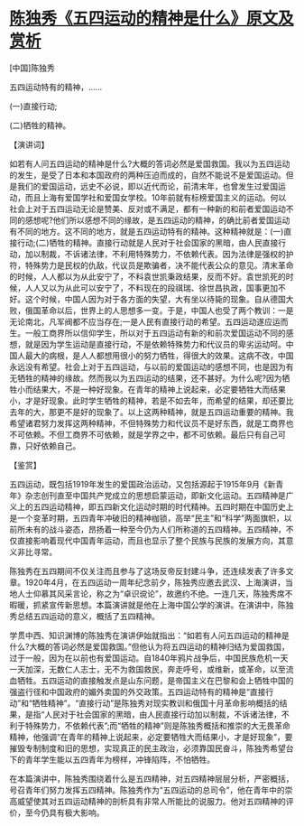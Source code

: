 # [陈独秀《五四运动的精神是什么》原文及赏析](https://www.vrrw.net/wx/14704.html)

[中国]陈独秀

五四运动特有的精神，……

(一)直接行动;

(二)牺牲的精神。

【演讲词】

如若有人问五四运动的精神是什么?大概的答词必然是爱国救国。我以为五四运动的发生，是受了日本和本国政府的两种压迫而成的，自然不能说不是爱国运动。但是我们的爱国运动，远史不必说，即以近代而论，前清末年，也曾发生过爱国运动，而且上海有爱国学社和爱国女学校。10年前就有标榜爱国主义的运动。何以社会上对于五四运动无论是赞美、反对或不满足，都有一种新的和前者爱国运动不同的感想呢?他们所以感想不同的缘故，是五四运动的精神，的确比前者爱国运动有不同的地方。这不同的地方，就是五四运动特有的精神。这种精神就是：(一)直接行动;(二)牺牲的精神。直接行动就是人民对于社会国家的黑暗，由人民直接行动，加以制裁，不诉诸法律，不利用特殊势力，不依赖代表。因为法律是强权的护符，特殊势力是民权的仇敌，代议员是欺骗者，决不能代表公众的意见。清末革命的时候，人人都以为从此安宁了，不料袁世凯秉政结果，反而不好。袁世凯死的时候，人人又以为从此可以安宁了，不料现在的段祺瑞、徐世昌执政，国事更加不好。这个时候，中国人因为对于各方面的失望，大有坐以待毙的现象。自从德国大败，俄国革命以后，世界上的人思想多一变。于是，中国人也受了两个教训：一是无论南北，凡军阀都不应当存在;一是人民有直接行动的希望。五四运动遂应运而生。一般工商界所以信仰学生，所以对于五四运动有新的和前次爱国运动不同的感想，就是因为学生运动是直接行动，不是依赖特殊势力和代议员的卑劣运动呵。中国人最大的病根，是人人都想用很小的努力牺牲，得很大的效果。这病不改，中国永远没有希望。社会上对于五四运动，与以前的爱国运动的感想不同，也是因为有无牺牲的精神的缘故。然而我以为五四运动的结果，还不甚好。为什么呢?因为牺牲小而结果大，不是一种好现象。在青年的精神上说起来，必定要牺牲大而结果小，才是好现象。此时学生牺牲的精神，若是不如去年，而希望的结果，却还要比去年的大，那更不是好的现象了。以上这两种精神，就是五四运动重要的精神。我希望诸君努力发挥这两种精神，不但特殊势力和代议员不是好东西，就是工商界也不可依赖。不但工商界不可依赖，就是学界之中，都不可依赖。最后只有自己可靠，只好依赖自己。



【鉴赏】

五四运动，既包括1919年发生的爱国政治运动，又包括源起于1915年9月《新青年》杂志创刊直至中国共产党成立的思想启蒙运动，即新文化运动。五四精神是广义上的五四运动精神，即五四新文化运动时期的时代精神。五四时期在中国历史上是一个变革时期，五四青年冲破旧的精神枷锁，高举“民主”和“科学”两面旗帜，以前所未有的战斗姿态，昂扬着一种至今仍为人们所称道的五四精神。五四精神，不仅直接影响着现代中国青年运动，而且也显示了整个民族与民族的发展方向，其意义非比寻常。

陈独秀在五四期间不仅关注而且参与了这场反帝反封建斗争，还连续发表了许多文章。1920年4月，在五四运动一周年纪念前夕，陈独秀应邀去武汉、上海演讲，当地人士仰慕其风采言论，称之为“卓识谠论”，故邀约不绝。一连几天，陈独秀席不暇暖，抓紧宣传新思想。本篇演讲就是他在上海中国公学的演讲。在演讲中，陈独秀总结五四运动的意义，概括了五四精神。

学贯中西、知识渊博的陈独秀在演讲伊始就指出：“如若有人问五四运动的精神是什么?大概的答词必然是爱国救国。”但他认为将五四运动的精神归结为爱国救国，过于一般，因为在以前也有爱国运动。自1840年鸦片战争后，中国民族危机一天一天加深，无数仁人志士，无不为救国救民，奔走呼号，或维新，或革命，以至流血牺牲。五四运动的直接触发点是山东问题，是帝国主义在巴黎和会上牺牲中国的强盗行径和中国政府的媚外卖国的外交政策。五四运动特有的精神是“直接行动”和“牺牲精神”。“直接行动”是陈独秀对现实教训和俄国十月革命影响概括的结果，是指“人民对于社会国家的黑暗，由人民直接行动加以制裁，不诉诸法律，不利于特殊势力，不依赖代表”;而“牺牲的精神”则是陈独秀概括和推崇的大无畏革命精神，他强调“在青年的精神上说起来，必定要牺牲大而结果小，才是好现象”，要摧毁专制制度和旧的思想，实现真正的民主政治，必须靠国民奋斗，陈独秀希望台下的青年学生能以五四青年为榜样，冲锋陷阵，不怕牺牲。

在本篇演讲中，陈独秀围绕着什么是五四精神，对五四精神层层分析，严密概括，号召青年们努力发挥五四精神。陈独秀作为“五四运动的总司令”，他在青年中的崇高威望使其对五四运动精神的剖析具有非常人所能比的说服力。他对五四精神的评价，至今仍具有极大影响。

